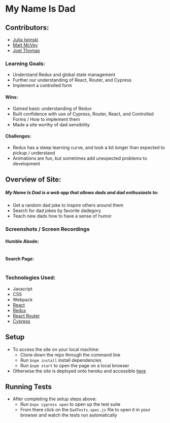 # My Name Is Dad

## Contributors:
* [Julia Iwinski](https://github.com/jgiwinski)
* [Matt McVey](https://github.com/mattmcvey)
* [Joel Thomas](https://github.com/Shakikka)

### Learning Goals:
 * Understand Redux and global state management
 * Further our understanding of React, Router, and Cypress
 * Implement a controlled form
#### Wins:
 * Gained basic understanding of Redux
 * Built confidence with use of Cypress, Router, React, and Controlled Forms / How to implement them
 * Made a site worthy of dad sensibility
#### Challenges:
* Redux has a steep learning curve, and took a bit longer than expected to pickup / understand
* Animations are fun, but sometimes add unexpected problems to development

## Overview of Site:
##### My Name Is Dad is a web app that allows dads and dad enthusiasts to:
  * Get a random dad joke to inspire others around them
  * Search for dad jokes by favorite dadegory
  * Teach new dads how to have a sense of humor
  

### Screenshots / Screen Recordings
#### Humble Abode:
![]()
#### Search Page:
![]()
### Technologies Used:
* Javacript
* CSS
* Webpack
* [React](https://reactjs.org/)
* [Redux](https://redux.js.org/)
* [React Router](https://reactrouter.com/)
* [Cypress](https://www.cypress.io/)

## Setup
* To access the site on your local machine:
  * Clone down the repo through the command line
  * Run `$npm install` install dependencies
  * Run `$npm start` to open the page on a local browser
* Otherwise the site is deployed onto heroku and accessible [here](https://my-name-is-dad.herokuapp.com/) 

## Running Tests
* After completing the setup steps above:
  * Run `$npx cypress open` to open up the test suite
  * From there click on the `DadTests.spec.js` file to open it in your browser and watch the tests run automatically

